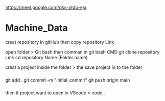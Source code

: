 
https://meet.google.com/dks-vtdb-eja
# Machine_Data
creat repository in gitHub 
then copy repository Link

open folder > Git bash 
then comman in git bash CMD
git clone repository Link 
cd repository Name (Folder name)

creat a project inside the folder > the save project in to the folder

###
git add .
git commit -m "initial_commit"
git push origin main
###
then if project want to open in VScode > code .

 
